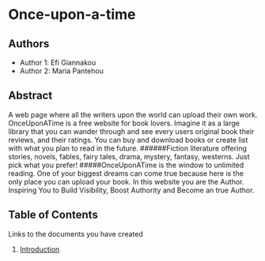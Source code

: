 # Once-upon-a-time

## Authors

- Author 1: Efi Giannakou
- Author 2: Maria Pantehou

## Abstract

A web page where all the writers upon the world can upload their own work.
OnceUponATime is a free website for book lovers. Imagine it as a large library that you can wander through and see every users original book their reviews, and their ratings. You can buy and download books or create list with what you plan to read in the future.
######Fiction literature offering stories, novels, fables, fairy tales, drama, mystery, fantasy, westerns. Just pick what you prefer!
#####OnceUponATime is the window to unlimited reading.
One of your biggest dreams can come true because here is the only place you can upload your book. 
In this website you are the Author.
Inspiring You to Build Visibility, Boost Authority and Become an true Author.

## Table of Contents

Links to the documents you have created

  1. [Introduction](https://github.com/efou/Once-upon-a-time/blob/master/documentation/intro.md)

